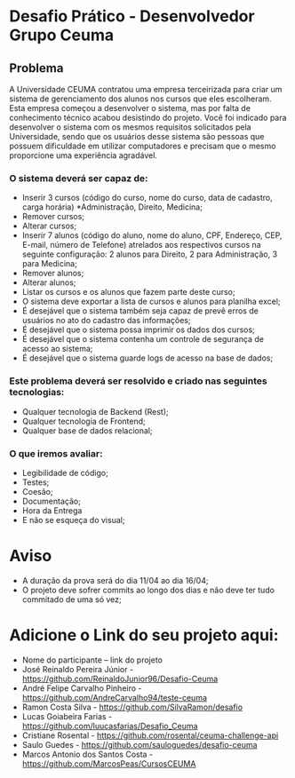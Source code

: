 # Desafio Prático - Desenvolvedor Grupo Ceuma

## Problema
A Universidade CEUMA contratou uma empresa terceirizada para criar um sistema de gerenciamento dos alunos nos cursos que eles escolheram. Esta empresa começou a desenvolver o sistema, mas por falta de conhecimento técnico acabou desistindo do projeto.
Você foi indicado para desenvolver o sistema com os mesmos requisitos solicitados pela Universidade, sendo que os usuários desse sistema são pessoas que possuem dificuldade em utilizar computadores e precisam que o mesmo proporcione uma experiência agradável.

### O sistema deverá ser capaz de:
-	Inserir 3 cursos (código do curso, nome do curso, data de cadastro, carga horária) *Administração, Direito, Medicina;
-	Remover cursos;
-	Alterar cursos;
-	Inserir 7 alunos (código do aluno, nome do aluno, CPF, Endereço, CEP, E-mail, número de Telefone) atrelados aos respectivos cursos na seguinte configuração: 2 alunos para Direito, 2 para Administração, 3 para Medicina;
-	Remover alunos;
-	Alterar alunos;
-	Listar os cursos e os alunos que fazem parte deste curso;
-	O sistema deve exportar a lista de cursos e alunos para planilha excel;
-	É desejável que o sistema também seja capaz de prevê erros de usuários no ato do cadastro das informações;
-	É desejável que o sistema possa imprimir os dados dos cursos;
-	É desejável que o sistema contenha um controle de segurança de acesso ao sistema;
-	É desejável que o sistema guarde logs de acesso na base de dados;

### Este problema deverá ser resolvido e criado nas seguintes tecnologias:
- Qualquer tecnologia de Backend (Rest);
- Qualquer tecnologia de Frontend;
- Qualquer base de dados relacional;

### O que iremos avaliar:
-	Legibilidade de código;
-	Testes;
-	Coesão;
-	Documentação;
-	Hora da Entrega
-	E não se esqueça do visual;

# Aviso
*	A duração da prova será do dia 11/04 ao dia 16/04;
*	O projeto deve sofrer commits ao longo dos dias e não deve ter tudo commitado de uma só vez;

# Adicione o Link do seu projeto aqui:

- Nome do participante – link do projeto
- José Reinaldo Pereira Júnior - https://github.com/ReinaldoJunior96/Desafio-Ceuma
- André Felipe Carvalho Pinheiro - https://github.com/AndreCarvalho94/teste-ceuma
- Ramon Costa Silva - https://github.com/SilvaRamon/desafio
- Lucas Goiabeira Farias - https://github.com/luucasfarias/Desafio_Ceuma
- Cristiane Rosental - https://github.com/rosental/ceuma-challenge-api
- Saulo Guedes - https://github.com/sauloguedes/desafio-ceuma
- Marcos Antonio dos Santos Costa - https://github.com/MarcosPeas/CursosCEUMA
